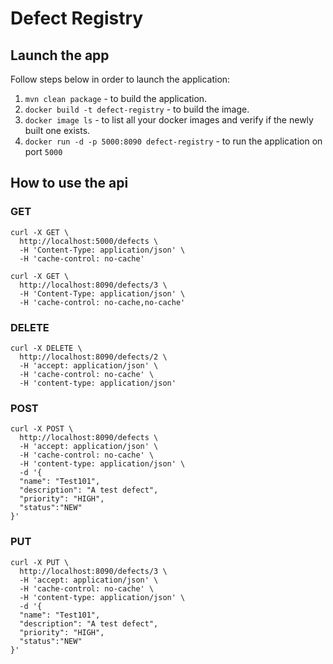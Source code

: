 # Defect Registry

## Launch the app

Follow steps below in order to launch the application:

1. ```mvn clean package``` - to build the application.
2. ```docker build -t defect-registry``` - to build the image.
3. ```docker image ls``` - to list all your docker images and verify if the newly built one exists.
4. ```docker run -d -p 5000:8090 defect-registry``` - to run the application on port ```5000```

## How to use the api

### GET

```aidl
curl -X GET \
  http://localhost:5000/defects \
  -H 'Content-Type: application/json' \
  -H 'cache-control: no-cache'
```

```
curl -X GET \
  http://localhost:8090/defects/3 \
  -H 'Content-Type: application/json' \
  -H 'cache-control: no-cache,no-cache'
```

### DELETE

```aidl
curl -X DELETE \
  http://localhost:8090/defects/2 \
  -H 'accept: application/json' \
  -H 'cache-control: no-cache' \
  -H 'content-type: application/json'
```

### POST

```aidl
curl -X POST \
  http://localhost:8090/defects \
  -H 'accept: application/json' \
  -H 'cache-control: no-cache' \
  -H 'content-type: application/json' \
  -d '{
  "name": "Test101",
  "description": "A test defect",
  "priority": "HIGH",
  "status":"NEW"
}'
```

### PUT

```aidl
curl -X PUT \
  http://localhost:8090/defects/3 \
  -H 'accept: application/json' \
  -H 'cache-control: no-cache' \
  -H 'content-type: application/json' \
  -d '{
  "name": "Test101",
  "description": "A test defect",
  "priority": "HIGH",
  "status":"NEW"
}'
```